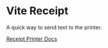# Vite Receipt

A quick way to send text to the printer.

[Receipt Printer Docs](https://github.com/recursecenter/wiki/wiki/Receipt-Printer)
